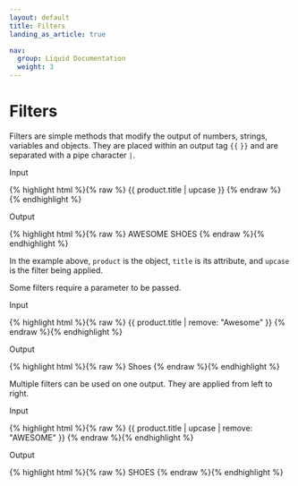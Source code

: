 ```yaml
---
layout: default
title: Filters
landing_as_article: true

nav:
  group: Liquid Documentation
  weight: 3
---
```


# Filters 

Filters are simple methods that modify the output of numbers, strings, variables and objects. They are placed within an output tag <code>&#123;&#123;</code> <code>&#125;&#125;</code> and are separated with a pipe character <code>|</code>. 

<p class="input">Input</p>
{% highlight html %}{% raw %}
<!-- product.title = "Awesome Shoes" -->
{{ product.title | upcase }}
{% endraw %}{% endhighlight %}

<p class="output">Output</p>
<div>
{% highlight html %}{% raw %}
AWESOME SHOES
{% endraw %}{% endhighlight %}
</div>


In the example above, `product` is the object, `title` is its attribute, and `upcase` is the filter being applied. 

Some filters require a parameter to be passed. 

<p class="input">Input</p>
<!-- product.title = "Awesome Shoes" -->
{% highlight html %}{% raw %}
{{ product.title | remove: "Awesome" }}
{% endraw %}{% endhighlight %}

<p class="output">Output</p>
{% highlight html %}{% raw %}
Shoes
{% endraw %}{% endhighlight %}

Multiple filters can be used on one output. They are applied from left to right. 

<p class="input">Input</p>
{% highlight html %}{% raw %}
<!-- product.title = "Awesome Shoes" -->
{{ product.title | upcase | remove: "AWESOME"  }}
{% endraw %}{% endhighlight %}

<p class="output">Output</p>
{% highlight html %}{% raw %}
SHOES
{% endraw %}{% endhighlight %}

